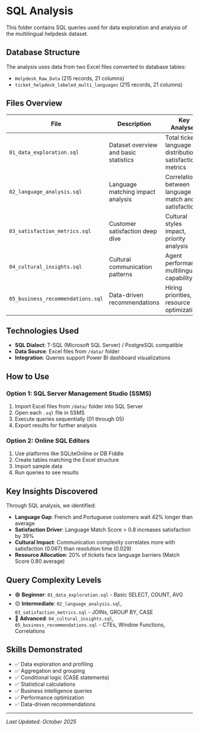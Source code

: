 # SQL Analysis

This folder contains SQL queries used for data exploration and analysis of the multilingual helpdesk dataset.

## Database Structure

The analysis uses data from two Excel files converted to database tables:
- `Helpdesk_Raw_Data` (215 records, 21 columns)
- `ticket_helpdesk_labeled_multi_languages` (215 records, 21 columns)

## Files Overview

| File | Description | Key Analyses |
|------|-------------|--------------|
| `01_data_exploration.sql` | Dataset overview and basic statistics | Total tickets, language distribution, satisfaction metrics |
| `02_language_analysis.sql` | Language matching impact analysis | Correlation between language match and satisfaction |
| `03_satisfaction_metrics.sql` | Customer satisfaction deep dive | Cultural styles impact, priority analysis |
| `04_cultural_insights.sql` | Cultural communication patterns | Agent performance, multilingual capability |
| `05_business_recommendations.sql` | Data-driven recommendations | Hiring priorities, resource optimization |

## Technologies Used

- **SQL Dialect**: T-SQL (Microsoft SQL Server) / PostgreSQL compatible
- **Data Source**: Excel files from `/data/` folder
- **Integration**: Queries support Power BI dashboard visualizations

## How to Use

### Option 1: SQL Server Management Studio (SSMS)
1. Import Excel files from `/data/` folder into SQL Server
2. Open each `.sql` file in SSMS
3. Execute queries sequentially (01 through 05)
4. Export results for further analysis

### Option 2: Online SQL Editors
1. Use platforms like SQLiteOnline or DB Fiddle
2. Create tables matching the Excel structure
3. Import sample data
4. Run queries to see results

## Key Insights Discovered

Through SQL analysis, we identified:

- **Language Gap**: French and Portuguese customers wait 42% longer than average
- **Satisfaction Driver**: Language Match Score > 0.8 increases satisfaction by 39%
- **Cultural Impact**: Communication complexity correlates more with satisfaction (0.067) than resolution time (0.029)
- **Resource Allocation**: 20% of tickets face language barriers (Match Score 0.80 average)

## Query Complexity Levels

- 🟢 **Beginner**: `01_data_exploration.sql` - Basic SELECT, COUNT, AVG
- 🟡 **Intermediate**: `02_language_analysis.sql`, `03_satisfaction_metrics.sql` - JOINs, GROUP BY, CASE
- 🔴 **Advanced**: `04_cultural_insights.sql`, `05_business_recommendations.sql` - CTEs, Window Functions, Correlations

## Skills Demonstrated

- ✅ Data exploration and profiling
- ✅ Aggregation and grouping
- ✅ Conditional logic (CASE statements)
- ✅ Statistical calculations
- ✅ Business intelligence queries
- ✅ Performance optimization
- ✅ Data-driven recommendations

---

*Last Updated: October 2025*
